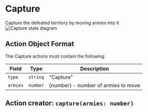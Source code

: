

# Capture
Capture the defeated territory by moving armies into it
![Capture state diagram](actions/capture.svg)
  

## Action Object Format
The Capture actions must contain the following:

Field        | Type       | Description
------------ | ---------- | -----------
`type`     | `string` | "Capture"
`armies` | `number` | {number} - number of armies to move


## Action creator: `capture(armies: number)`

  
  